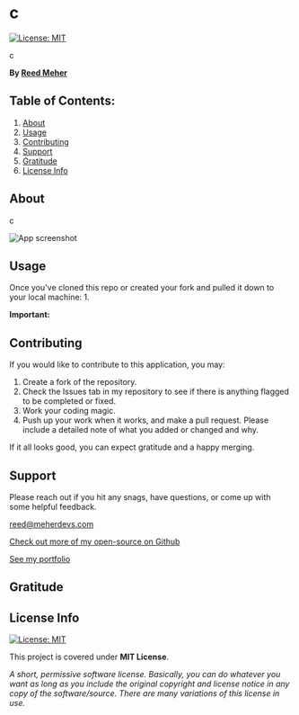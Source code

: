 # c

[![License: MIT](https://img.shields.io/badge/License-MIT-yellow.svg)](https://opensource.org/licenses/MIT)

c

**By [Reed Meher](https://www.meherdevs.com)**

## Table of Contents:

1. [About](#about)
2. [Usage](#usage)
3. [Contributing](#contributing)
4. [Support](#support)
5. [Gratitude](#gratitude)
6. [License Info](#license-info)

## About

c

![App screenshot]()
 
## Usage

Once you've cloned this repo or created your fork and pulled it down to your local machine:
1. 

**Important:** 

## Contributing

If you would like to contribute to this application, you may:
1. Create a fork of the repository.
2. Check the Issues tab in my repository to see if there is anything flagged to be completed or fixed.
3. Work your coding magic.
4. Push up your work when it works, and make a pull request. Please include a detailed note of what you added or changed and why.

If it all looks good, you can expect gratitude and a happy merging.

## Support

Please reach out if you hit any snags, have questions, or come up with some helpful feedback.  

<reed@meherdevs.com> 

[Check out more of my open-source on Github](https://github.com/Archonology)

[See my portfolio](https://www.meherdevs.com)

## Gratitude


    
## License Info

[![License: MIT](https://img.shields.io/badge/License-MIT-yellow.svg)](https://opensource.org/licenses/MIT)

This project is covered under **MIT License**.

*A short, permissive software license. Basically, you can do whatever you want as long as you include the original copyright and license notice in any copy of the software/source.  There are many variations of this license in use.* 

